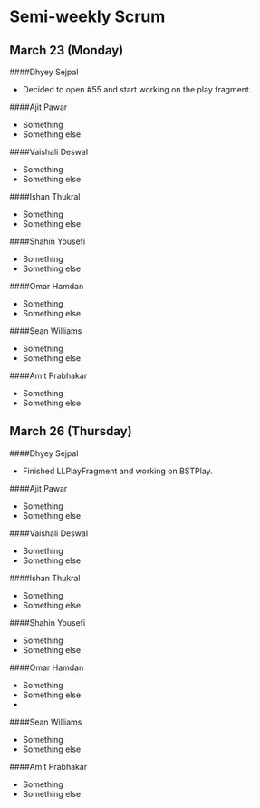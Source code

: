 # Semi-weekly Scrum

## March 23 (Monday)

####Dhyey Sejpal

* Decided to open #55 and start working on the play fragment.

####Ajit Pawar

* Something
* Something else

####Vaishali Deswal

* Something
* Something else

####Ishan Thukral

* Something
* Something else

####Shahin Yousefi

* Something
* Something else

####Omar Hamdan

* Something
* Something else
 
####Sean Williams

* Something
* Something else

####Amit Prabhakar

* Something
* Something else

## March 26 (Thursday)

####Dhyey Sejpal

* Finished LLPlayFragment and working on BSTPlay.

####Ajit Pawar

* Something
* Something else

####Vaishali Deswal

* Something
* Something else

####Ishan Thukral

* Something
* Something else

####Shahin Yousefi

* Something
* Something else

####Omar Hamdan

* Something
* Something else
* 
####Sean Williams

* Something
* Something else

####Amit Prabhakar

* Something
* Something else
